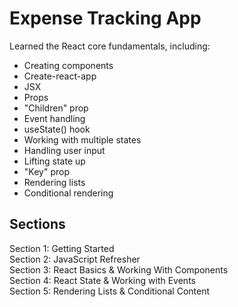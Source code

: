 # Expense Tracking App

Learned the React core fundamentals, including:  
- Creating components
- Create-react-app
- JSX
- Props
- "Children" prop
- Event handling
- useState() hook
- Working with multiple states
- Handling user input
- Lifting state up
- "Key" prop
- Rendering lists
- Conditional rendering

## Sections

Section 1: Getting Started  
Section 2: JavaScript Refresher  
Section 3: React Basics & Working With Components  
Section 4: React State & Working with Events  
Section 5: Rendering Lists & Conditional Content
